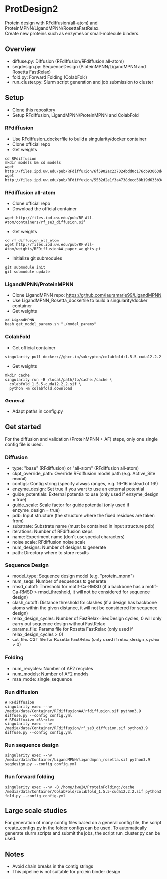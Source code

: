 # ProtDesign2
Protein design with RFdiffusion(all-atom) and ProteinMPNN/LigandMPNN/RosettaFastRelax.\
Create new proteins such as enzymes or small-molecule binders.

## Overview
- diffuse.py: Diffusion (RFdiffusion/RFdiffusion all-atom)
- seqdesign.py: SequenceDesign (ProteinMPNN/LigandMPNN and Rosetta FastRelax)
- fold.py: Forward Folding (ColabFold)
- run_cluster.py: Slurm script generation and job submission to cluster

## Setup

- Clone this repository
- Setup RFdiffusion, LigandMPNN/ProteinMPNN and ColabFold

### RFdiffusion
- Use RFdiffusion_dockerfile to build a singularity/docker container
- Clone official repo
- Get weights
```
cd RFdiffusion
mkdir models && cd models
wget http://files.ipd.uw.edu/pub/RFdiffusion/6f5902ac237024bdd0c176cb93063dc4/Base_ckpt.pt
wget http://files.ipd.uw.edu/pub/RFdiffusion/5532d2e1f3a4738decd58b19d633b3c3/ActiveSite_ckpt.pt
```

### RFdiffusion all-atom
- Clone official repo
- Download the official container
```
wget http://files.ipd.uw.edu/pub/RF-All-Atom/containers/rf_se3_diffusion.sif
```
- Get weights
```
cd rf_diffusion_all_atom
wget http://files.ipd.uw.edu/pub/RF-All-Atom/weights/RFDiffusionAA_paper_weights.pt
```
- Initialize git submodules
```
git submodule init
git submodule update
```

### LigandMPNN/ProteinMPNN
- Clone LigandMPNN repo: https://github.com/lauramarie99/LigandMPNN
- Use LigandMPNN_Rosetta_dockerfile to build a singularity/docker container
- Get weights
```
cd LigandMPNN
bash get_model_params.sh "./model_params"
```

### ColabFold
- Get official container
```
singularity pull docker://ghcr.io/sokrypton/colabfold:1.5.5-cuda12.2.2
```
- Get weights
```
mkdir cache
singularity run -B /local/path/to/cache:/cache \
  colabfold_1.5.5-cuda12.2.2.sif \
  python -m colabfold.download
```

### General
- Adapt paths in config.py


## Get started
For the diffusion and validation (ProteinMPNN + AF) steps, only one single config file is used.

### Diffusion
- type: "base" (RFdiffusion) or "all-atom" (RFdiffusion all-atom)
- ckpt_override_path: Override RFdiffusion model path (e.g. Active_Site model)
- contigs: Contig string (specify always ranges, e.g. 16-16 instead of 16!)
- enzyme_design: Set true if you want to use an external potential
- guide_potentials: External potential to use (only used if enzyme_design = true)
- guide_scale: Scale factor for guide potential (only used if enzyme_design = true)
- pdb: Input structure (the structure where the fixed residues are taken from)
- substrate: Substrate name (must be contained in input structure pdb)
- iterations: Number of RFdiffusion steps
- name: Experiment name (don't use special characters)
- noise scale: RFdiffusion noise scale
- num_designs: Number of designs to generate
- path: Directory where to store results

### Sequence Design
- model_type: Sequence design model (e.g. "protein_mpnn")
- num_seqs: Number of sequences to generate
- rmsd_cutoff: Threshold for motif-Ca-RMSD (if a backbone has a motif-Ca-RMSD > rmsd_threshold, it will not be considered for sequence design)
- clash_cutoff: Distance threshold for clashes (if a design has backbone atoms within the given distance, it will not be considered for sequence design)
- relax_design_cycles: Number of FastRelax+SeqDesign cycles, 0 will only carry out sequence design without FastRelax
- params_file: Params file for Rosetta FastRelax (only used if relax_design_cycles > 0)
- cst_file: CST file for Rosetta FastRelax (only used if relax_design_cycles > 0)

### Folding
- num_recycles: Number of AF2 recycles
- num_models: Number of AF2 models
- msa_mode: single_sequence

### Run diffusion
```
# RFdiffusion
singularity exec --nv /media/data/Container/RFdiffusionAA/rfdiffusion.sif python3.9 diffuse.py --config config.yml
# RFdiffusion all-atom
singularity exec --nv /media/data/Container/RFdiffusion/rf_se3_diffusion.sif python3.9 diffuse.py --config config.yml        
```

### Run sequence design
```
singularity exec --nv /media/data/Container/LigandMPNN/ligandmpnn_rosetta.sif python3.9 seqdesign.py --config config.yml
```

### Run forward folding
```
singularity exec --nv -B /home/iwe28/ProteinFolding:/cache /media/data/Container/ColabFold/colabfold_1.5.5-cuda12.2.2.sif python3 fold.py --config config.yml
```

## Large scale studies
For generation of many config files based on a general config file, the script create_configs.py in the folder configs can be used.
To automatically generate slurm scripts and submit the jobs, the script run_cluster.py can be used.

## Notes
- Avoid chain breaks in the contig strings
- This pipeline is not suitable for protein binder design
